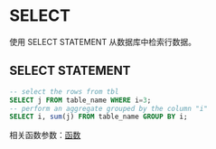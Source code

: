# SELECT
使用 SELECT STATEMENT 从数据库中检索行数据。

## SELECT STATEMENT

```SQL
-- select the rows from tbl
SELECT j FROM table_name WHERE i=3;
-- perform an aggregate grouped by the column "i"
SELECT i, sum(j) FROM table_name GROUP BY i;
```

相关函数参数：[函数](../sql-functions.md)